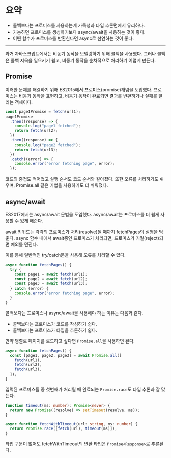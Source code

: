 # 요약

- 콜백보다는 프로미스를 사용하는게 가독성과 타입 추론면에서 유리하다.
- 가능하면 프로미스를 생성하기보다 async/await을 사용하는 것이 좋다.
- 어떤 함수가 프로미스를 반환한다면 async로 선언하는 것이 좋다.

---

과거 자바스크립트에서는 비동기 동작을 모델링하기 위해 콜백을 사용했다.
그러나 콜백은 콜백 지옥을 일으키기 쉽고, 비동기 동작을 순차적으로 처리하기 어렵게 만든다.

## Promise

이러한 문제를 해결하기 위해 ES2015에서 프로미스(promise)개념을 도입했다.
프로미스는 비동기 동작을 표현하고, 비동기 동작이 완료되면 결과를 반환하거나 실패를 알리는 객체이다.

```javascript
const page1Promise = fetch(url1);
page1Promise
  .then((response) => {
    console.log("page1 fetched");
    return fetch(url2);
  })
  .then((response) => {
    console.log("page2 fetched");
    return fetch(url3);
  })
  .catch((error) => {
    console.error("error fetching page", error);
  });
```

코드의 중첩도 적어졌고 실행 순서도 코드 순서와 같아졌다.
또한 오류를 처리하기도 쉬우며, Promise.all 같은 기법을 사용하기도 더 쉬워졌다.

## async/await

ES2017에서는 async/await 문법을 도입했다.
async/await는 프로미스를 더 쉽게 사용할 수 있게 해준다.

await 키워드는 각각의 프로미스가 처리(resolve)될 때까지 fetchPages의 실행을 멈춘다.
async 함수 내에서 await중인 프로미스가 처리되면, 프로미스가 거절(reject)되면 예외를 던진다.

이를 통해 일반적인 try/catch문을 사용해 오류를 처리할 수 있다.

```javascript
async function fetchPages() {
  try {
    const page1 = await fetch(url1);
    const page2 = await fetch(url2);
    const page3 = await fetch(url3);
  } catch (error) {
    console.error("error fetching page", error);
  }
}
```

콜백보다는 프로미스나 async/await을 사용해야 하는 이유는 다음과 같다.

- 콜백보다는 프로미스가 코드를 작성하기 쉽다.
- 콜백보다는 프로미스가 타입을 추론하기 쉽다.

만약 병렬로 페이지를 로드하고 싶다면 `Promise.all`을 사용하면 된다.

```javascript
async function fetchPages() {
  const [page1, page2, page3] = await Promise.all([
    fetch(url1),
    fetch(url2),
    fetch(url3),
  ]);
}
```

입력된 프로미스들 중 첫번째가 처리될 때 완료되는 `Promise.race`도 타입 추론과 잘 맞는다.

```typescript
function timeout(ms: number): Promise<never> {
  return new Promise((resolve) => setTimeout(resolve, ms));
}

async function fetchWithTimeout(url: string, ms: number) {
  return Promise.race([fetch(url), timeout(ms)]);
}
```

타입 구문이 없어도 fetchWithTimeout의 반환 타입은 `Promise<Response>`로 추론된다.
